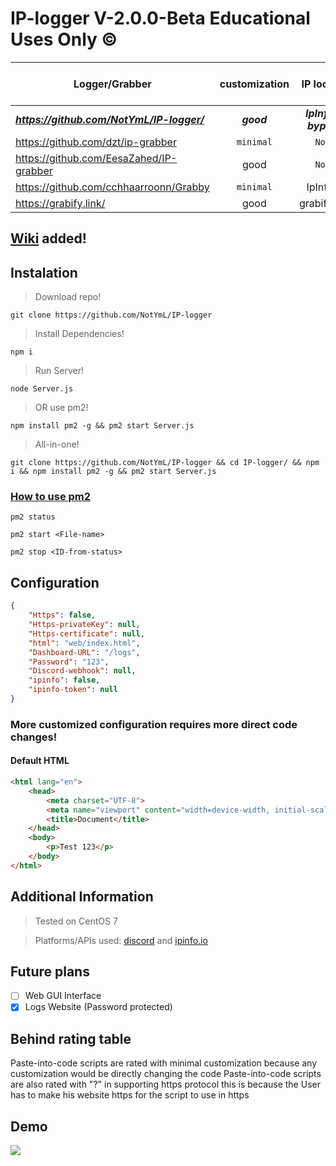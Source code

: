 # IP-logger V-2.0.0-Beta Educational Uses Only ©️
Logger/Grabber                                     | customization | IP look up    | Open Source   | Type          | Can Use Https |
---------------------------------------------------|:-------------:|:-------------:|:-------------:|:-------------:|:-------------:|
***https://github.com/NotYmL/IP-logger/***         | ***good***    | ***IpInfo.io bypass*** | ***True***  | ***API***     | ***True***    |
https://github.com/dzt/ip-grabber                  | `minimal`     | `None`        | True          | `Script`      | `?`           |
https://github.com/EesaZahed/IP-grabber            | good          | `None`        | True          | API           | `False`       |
https://github.com/cchhaarroonn/Grabby             | `minimal`     | IpInfo.io     | True          | `Script`      | `?`           |
https://grabify.link/                              | good          | grabify.link  | `False`       | WebSite       | True          |

## [Wiki](https://github.com/NotYmL/IP-logger/wiki) added!

## Instalation
> Download repo!
```shell
git clone https://github.com/NotYmL/IP-logger
```
> Install Dependencies!
```shell
npm i
```
> Run Server!
```shell
node Server.js
```
> OR use pm2!
```shell
npm install pm2 -g && pm2 start Server.js
```

> All-in-one!
```shell
git clone https://github.com/NotYmL/IP-logger && cd IP-logger/ && npm i && npm install pm2 -g && pm2 start Server.js
```
### [How to use pm2](https://www.fastcomet.com/tutorials/nodejs/pm2)
```shell
pm2 status
```
```shell
pm2 start <File-name>
```
```shell
pm2 stop <ID-from-status>
```

## Configuration
```json
{
    "Https": false,
    "Https-privateKey": null,
    "Https-certificate": null,
    "html": "web/index.html",
    "Dashboard-URL": "/logs",
    "Password": "123",
    "Discord-webhook": null,
    "ipinfo": false,
    "ipinfo-token": null
}
```

### More customized configuration requires more direct code changes!
#### Default HTML
```html
<html lang="en">
    <head>
        <meta charset="UTF-8">
        <meta name="viewport" content="width=device-width, initial-scale=1.0">
        <title>Document</title>
    </head>
    <body>
        <p>Test 123</p>
    </body>
</html>
```

## Additional Information
> Tested on CentOS 7

> Platforms/APIs used: [discord](https://discord.gg/) and [ipinfo.io](https://ipinfo.io/)

## Future plans
- [ ] Web GUI Interface
- [x] Logs Website (Password protected)

## Behind rating table
Paste-into-code scripts are rated with minimal customization because any customization would be directly changing the code
Paste-into-code scripts are also rated with "?" in supporting https protocol this is because the User has to make his website https for the script to use in https

## Demo
![](https://github.com/NotYmL/IP-logger/blob/main/assets/demo.png)
